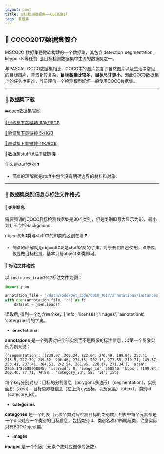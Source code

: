```yaml
---
layout: post
title: 目标检测数据集——COCO2017
tags: 数据集
---
```


## 🍉 COCO2017数据集简介

MSCOCO 数据集是微软构建的一个数据集，其包含 detection, segmentation, keypoints等任务, 是目标检测数据集中主流的数据集之一。

与PASCAL COCO数据集相比，COCO中的图片包含了自然图片以及生活中常见的目标图片，背景比较复杂，**目标数量比较多**，**目标尺寸更小**，因此COCO数据集上的任务也更难，当前评价一个检测模型好坏一般使用COCO数据集。

---


### 🍉 数据集下载

[➡️coco数据集官网](https://cocodataset.org/#download)

[🔄训练集下载链接 118k/18GB](http://images.cocodataset.org/zips/train2017.zip)

[🔄验证集下载链接 5k/1GB](http://images.cocodataset.org/zips/val2017.zip )

[🔄测试集下载链接 41K/6GB](http://images.cocodataset.org/zips/test2017.zip )

[🔄数据集stuff标注下载链接](http://images.cocodataset.org/annotations/stuff_annotations_trainval2017.zip)

什么是stuff类别 ❓
- 简单的理解就是stuff中包含没有明确边界的材料和对象.

---
### 🍉 数据集类别信息与标注文件格式

#### 🍉类别信息

需要强调的COCO目标检测数据集是80个类别，但是类别ID最大显示为90，最小为1, 不包括Background.

object的80类与stuff中的91类的区别在哪 ❓
- 简单的理解就是object80类是stuff91类的子集。对于我们自己使用，如果仅仅是做目标检测，基本只用object80类即可。


#### 🍉 标注文件格式

以 `instances_train2017`标注文件为例：

```python
import json

annotation_file = '/data/code/Det_Code/COCO_2017/annotations/instances_train2017.json'
with open(annotation_file, 'r') as f:
    dataset = json.load(f)
```

读取后, 得到一个包含四个key: ['info', 'licenses', 'images', 'annotations', 'categories']的字典。

-  **annotations**

**annotations** 是一个列表对应全部实例而不是图像的标注信息，以第一个图像实例为例来说：
```
{'segmentation': [[239.97, 260.24, 222.04, 270.49, 199.84, 253.41, 213.5, 227.79, 259.62, 200.46, 274.13, 202.17, 277.55, 210.71, 249.37, 253.41, 237.41, 264.51, 242.54, 261.95, 228.87, 271.34]], 'area': 2765.1486500000005, 'iscrowd': 0, 'image_id': 558840, 'bbox': [199.84, 200.46, 77.71, 70.88], 'category_id': 58, 'id': 156}
```
每个key分别对应：目标的分割信息（polygons多边形）（segmentation），实例面积（area），目标边界框信息（左上角x,y坐标，以及宽高）（bbox），类别id（category_id）。

-  **categories**

**categories** 是一个列表（元素个数对应检测目标的类别数）列表中每个元素都是一个dict对应一个类别的目标信息，包括类别id、类别名称和所属超类，注意实际只有80个Object类。

- **images**

**images** 是一个列表（元素个数对应图像的张数）